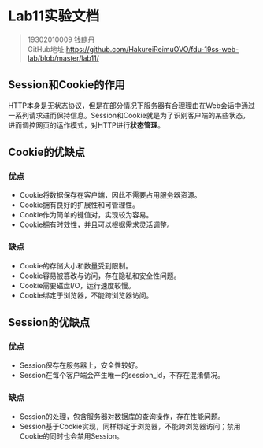 # Lab11实验文档
> 19302010009 钱麒丹  
> GitHub地址:https://github.com/HakureiReimuOVO/fdu-19ss-web-lab/blob/master/lab11/
## Session和Cookie的作用
HTTP本身是无状态协议，但是在部分情况下服务器有合理理由在Web会话中通过一系列请求进而保持信息。Session和Cookie就是为了识别客户端的某些状态，进而调控网页的运作模式，对HTTP进行**状态管理**。
## Cookie的优缺点
### 优点
+ Cookie将数据保存在客户端，因此不需要占用服务器资源。
+ Cookie拥有良好的扩展性和可管理性。
+ Cookie作为简单的键值对，实现较为容易。
+ Cookie拥有时效性，并且可以根据需求灵活调整。
### 缺点
+ Cookie的存储大小和数量受到限制。
+ Cookie容易被篡改与访问，存在隐私和安全性问题。
+ Cookie需要磁盘I/O，运行速度较慢。
+ Cookie绑定于浏览器，不能跨浏览器访问。
## Session的优缺点
### 优点
+ Session保存在服务器上，安全性较好。
+ Session在每个客户端会产生唯一的session_id，不存在混淆情况。
### 缺点
+ Session的处理，包含服务器对数据库的查询操作，存在性能问题。
+ Session基于Cookie实现，同样绑定于浏览器，不能跨浏览器访问；禁用Cookie的同时也会禁用Session。